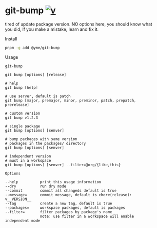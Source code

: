 # git-bump [![v](https://img.shields.io/npm/v/@yme/git-bump?color=5755d9&label=)](https://www.npmjs.com/package/@yme/git-bump)

tired of update package version. NO options here, you should know what you did, If you make a mistake, learn and fix it.

Install

```sh
pnpm -g add @yme/git-bump
```

Usage

```
git-bump

git bump [options] [release]

# help
git bump [help]

# use server, default is patch
git bump [major, premajor, minor, preminor, patch, prepatch, prerelease]

# custom version
git bump v1.2.3

# single package
git bump [options] [semver]

# bump packages with same version
# packages in the packages/ directory
git bump [options] [semver]

# independent version
# must in a workspace
git bump [options] [semver] --filter=@org/{like,this}

Options

--help			print this usage information
--dry			run dry mode
--commit		commit all changeds default is true
--message=		commit message, default is chore(release): v__VERSION__
--tag			create a new tag, default is true
--packages=		workspace packages, default is packages
--filter=		filter packages by package's name
				note: use filter in a workspace will enable independent mode

```

